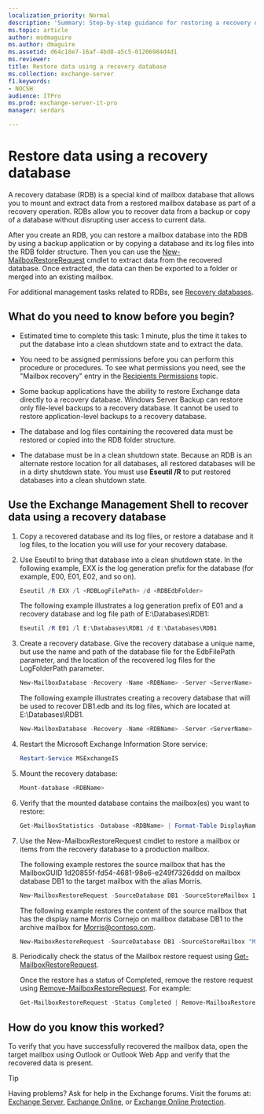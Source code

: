 ```yaml
---
localization_priority: Normal
description: 'Summary: Step-by-step guidance for restoring a recovery database in Exchange Server 2016 or Exchange Server 2019.'
ms.topic: article
author: msdmaguire
ms.author: dmaguire
ms.assetid: d64c18e7-16af-4bd8-a5c5-01206984d4d1
ms.reviewer:
title: Restore data using a recovery database
ms.collection: exchange-server
f1.keywords:
- NOCSH
audience: ITPro
ms.prod: exchange-server-it-pro
manager: serdars

---
```


# Restore data using a recovery database

A recovery database (RDB) is a special kind of mailbox database that allows you to mount and extract data from a restored mailbox database as part of a recovery operation. RDBs allow you to recover data from a backup or copy of a database without disrupting user access to current data.

After you create an RDB, you can restore a mailbox database into the RDB by using a backup application or by copying a database and its log files into the RDB folder structure. Then you can use the [New-MailboxRestoreRequest](https://docs.microsoft.com/powershell/module/exchange/new-mailboxrestorerequest) cmdlet to extract data from the recovered database. Once extracted, the data can then be exported to a folder or merged into an existing mailbox.

For additional management tasks related to RDBs, see [Recovery databases](recovery-databases.md).

## What do you need to know before you begin?

- Estimated time to complete this task: 1 minute, plus the time it takes to put the database into a clean shutdown state and to extract the data.

- You need to be assigned permissions before you can perform this procedure or procedures. To see what permissions you need, see the "Mailbox recovery" entry in the [Recipients Permissions](../../permissions/feature-permissions/recipient-permissions.md) topic.

- Some backup applications have the ability to restore Exchange data directly to a recovery database. Windows Server Backup can restore only file-level backups to a recovery database. It cannot be used to restore application-level backups to a recovery database.

- The database and log files containing the recovered data must be restored or copied into the RDB folder structure.

- The database must be in a clean shutdown state. Because an RDB is an alternate restore location for all databases, all restored databases will be in a dirty shutdown state. You must use **Eseutil /R** to put restored databases into a clean shutdown state.

## Use the Exchange Management Shell to recover data using a recovery database

1. Copy a recovered database and its log files, or restore a database and it log files, to the location you will use for your recovery database.

2. Use Eseutil to bring that database into a clean shutdown state. In the following example, EXX is the log generation prefix for the database (for example, E00, E01, E02, and so on).

   ```powershell
   Eseutil /R EXX /l <RDBLogFilePath> /d <RDBEdbFolder>
   ```

   The following example illustrates a log generation prefix of E01 and a recovery database and log file path of E:\Databases\RDB1:

   ```powershell
   Eseutil /R E01 /l E:\Databases\RDB1 /d E:\Databases\RDB1
   ```

3. Create a recovery database. Give the recovery database a unique name, but use the name and path of the database file for the EdbFilePath parameter, and the location of the recovered log files for the LogFolderPath parameter.

   ```powershell
   New-MailboxDatabase -Recovery -Name <RDBName> -Server <ServerName> -EdbFilePath <RDBPathandFileName> -LogFolderPath <LogFilePath>
   ```

   The following example illustrates creating a recovery database that will be used to recover DB1.edb and its log files, which are located at E:\Databases\RDB1.

   ```powershell
   New-MailboxDatabase -Recovery -Name <RDBName> -Server <ServerName> -EdbFilePath "E:\Databases\RDB1\DB1.EDB" -LogFolderPath "E:\Databases\RDB1"
   ```

4. Restart the Microsoft Exchange Information Store service:

   ```powershell
   Restart-Service MSExchangeIS
   ```

5. Mount the recovery database:

   ```powershell
   Mount-database <RDBName>
   ```

6. Verify that the mounted database contains the mailbox(es) you want to restore:

   ```powershell
   Get-MailboxStatistics -Database <RDBName> | Format-Table DisplayName,MailboxGUID -AutoSize
   ```

7. Use the New-MailboxRestoreRequest cmdlet to restore a mailbox or items from the recovery database to a production mailbox.

   The following example restores the source mailbox that has the MailboxGUID 1d20855f-fd54-4681-98e6-e249f7326ddd on mailbox database DB1 to the target mailbox with the alias Morris.

   ```powershell
   New-MailboxRestoreRequest -SourceDatabase DB1 -SourceStoreMailbox 1d20855f-fd54-4681-98e6-e249f7326ddd -TargetMailbox Morris
   ```

   The following example restores the content of the source mailbox that has the display name Morris Cornejo on mailbox database DB1 to the archive mailbox for Morris@contoso.com.

   ```powershell
   New-MaiboxRestoreRequest -SourceDatabase DB1 -SourceStoreMailbox "Morris Cornejo" -TargetMailbox Morris@contoso.com -TargetIsArchive
   ```

8. Periodically check the status of the Mailbox restore request using [Get-MailboxRestoreRequest](https://docs.microsoft.com/powershell/module/exchange/get-mailboxrestorerequest).

   Once the restore has a status of Completed, remove the restore request using [Remove-MailboxRestoreRequest](https://docs.microsoft.com/powershell/module/exchange/remove-mailboxrestorerequest). For example:

   ```powershell
   Get-MailboxRestoreRequest -Status Completed | Remove-MailboxRestoreRequest
   ```

## How do you know this worked?

To verify that you have successfully recovered the mailbox data, open the target mailbox using Outlook or Outlook Web App and verify that the recovered data is present.

> [!TIP]
> Having problems? Ask for help in the Exchange forums. Visit the forums at: [Exchange Server](https://social.technet.microsoft.com/forums/office/home?category=exchangeserver), [Exchange Online](https://social.technet.microsoft.com/forums/msonline/home?forum=onlineservicesexchange), or [Exchange Online Protection](https://social.technet.microsoft.com/forums/forefront/home?forum=FOPE).
